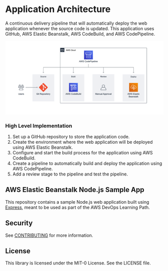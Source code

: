 # Application Architecture
 A continuous delivery pipeline that will automatically deploy the web application whenever the source code is updated.
 This application uses GitHub, AWS Elastic Beanstalk, AWS CodeBuild, and AWS CodePipeline.
 
 ![Application Architecture](./Images/Application_architecture.png)

### High Level Implementation

1. Set up a GitHub repository to store the application code.
2. Create the environment where the web application will be deployed using AWS Elastic Beanstalk.
3. Configure and start the build process for the application using AWS CodeBuild.
4. Create a pipeline to automatically build and deploy the application using AWS CodePipeline.
5. Add a review stage to the pipeline and test the pipeline.
 
## AWS Elastic Beanstalk Node.js Sample App

This repository contains a sample Node.js web application built using [Express](https://expressjs.com/), meant to be used as part of the AWS DevOps Learning Path.

## Security

See [CONTRIBUTING](CONTRIBUTING.md#security-issue-notifications) for more information.

## License

This library is licensed under the MIT-0 License. See the LICENSE file.

